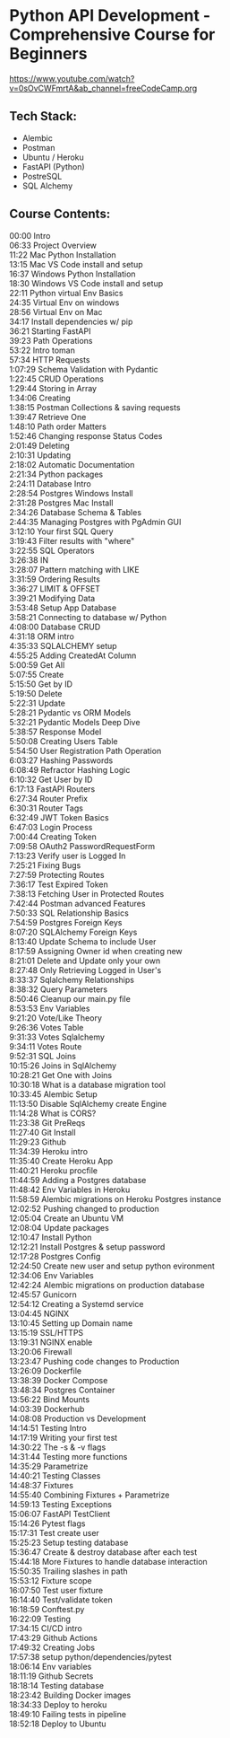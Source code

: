 # Python API Development - Comprehensive Course for Beginners  
  
https://www.youtube.com/watch?v=0sOvCWFmrtA&ab_channel=freeCodeCamp.org  
  
## Tech Stack:  
- Alembic  
- Postman  
- Ubuntu / Heroku  
- FastAPI (Python)  
- PostreSQL  
- SQL Alchemy  
  
## Course Contents:    
00:00 Intro    
06:33 Project Overview    
11:22 Mac Python Installation    
13:15 Mac VS Code install and setup    
16:37 Windows Python Installation    
18:30 Windows VS Code install and setup    
22:11 Python virtual Env Basics    
24:35 Virtual Env on windows    
28:56 Virtual Env on Mac  
34:17 Install dependencies w/ pip  
36:21 Starting FastAPI  
39:23 Path Operations  
53:22 Intro toman  
57:34 HTTP Requests  
1:07:29 Schema Validation with Pydantic  
1:22:45 CRUD Operations  
1:29:44 Storing in Array  
1:34:06 Creating  
1:38:15 Postman Collections & saving requests  
1:39:47 Retrieve One  
1:48:10 Path order Matters  
1:52:46 Changing response Status Codes  
2:01:49 Deleting  
2:10:31 Updating  
2:18:02 Automatic Documentation  
2:21:34 Python packages  
2:24:11 Database Intro  
2:28:54 Postgres Windows Install  
2:31:28 Postgres Mac Install  
2:34:26 Database Schema & Tables  
2:44:35 Managing Postgres with PgAdmin GUI  
3:12:10 Your first SQL Query  
3:19:43 Filter results with "where"  
3:22:55 SQL Operators  
3:26:38 IN  
3:28:07 Pattern matching with LIKE  
3:31:59 Ordering Results  
3:36:27 LIMIT & OFFSET  
3:39:21 Modifying Data  
3:53:48 Setup App Database  
3:58:21 Connecting to database w/ Python  
4:08:00 Database CRUD  
4:31:18 ORM intro  
4:35:33 SQLALCHEMY setup  
4:55:25 Adding CreatedAt Column  
5:00:59 Get All  
5:07:55 Create  
5:15:50 Get by ID  
5:19:50 Delete  
5:22:31 Update  
5:28:21 Pydantic vs ORM Models  
5:32:21 Pydantic Models Deep Dive  
5:38:57 Response Model  
5:50:08 Creating Users Table  
5:54:50 User Registration Path Operation  
6:03:27 Hashing Passwords  
6:08:49 Refractor Hashing Logic  
6:10:32 Get User by ID  
6:17:13 FastAPI Routers  
6:27:34 Router Prefix  
6:30:31 Router Tags  
6:32:49 JWT Token Basics  
6:47:03 Login Process    
7:00:44 Creating Token  
7:09:58 OAuth2 PasswordRequestForm  
7:13:23 Verify user is Logged In  
7:25:21 Fixing Bugs  
7:27:59 Protecting Routes  
7:36:17 Test Expired Token  
7:38:13 Fetching User in Protected Routes  
7:42:44 Postman advanced Features  
7:50:33 SQL Relationship Basics  
7:54:59 Postgres Foreign Keys  
8:07:20 SQLAlchemy Foreign Keys  
8:13:40 Update Schema to include User  
8:17:59 Assigning Owner id when creating new  
8:21:01 Delete and Update only your own  
8:27:48 Only Retrieving Logged in User's  
8:33:37 Sqlalchemy Relationships  
8:38:32 Query Parameters  
8:50:46 Cleanup our main.py file  
8:53:53 Env Variables  
9:21:20 Vote/Like Theory  
9:26:36 Votes Table  
9:31:33 Votes Sqlalchemy  
9:34:11 Votes Route  
9:52:31 SQL Joins  
10:15:26 Joins in SqlAlchemy  
10:28:21 Get One with Joins  
10:30:18 What is a database migration tool  
10:33:45 Alembic Setup  
11:13:50 Disable SqlAlchemy create Engine  
11:14:28 What is CORS?  
11:23:38 Git PreReqs  
11:27:40 Git Install  
11:29:23 Github  
11:34:39 Heroku intro  
11:35:40 Create Heroku App  
11:40:21 Heroku procfile  
11:44:59 Adding a Postgres database  
11:48:42 Env Variables in Heroku  
11:58:59 Alembic migrations on Heroku Postgres instance  
12:02:52 Pushing changed to production  
12:05:04 Create an Ubuntu VM  
12:08:04 Update packages  
12:10:47 Install Python  
12:12:21 Install Postgres & setup password  
12:17:28 Postgres Config  
12:24:50 Create new user and setup python evironment  
12:34:06 Env Variables  
12:42:24 Alembic migrations on production database  
12:45:57 Gunicorn  
12:54:12 Creating a Systemd service  
13:04:45 NGINX  
13:10:45 Setting up Domain name  
13:15:19 SSL/HTTPS  
13:19:31 NGINX enable  
13:20:06 Firewall  
13:23:47 Pushing code changes to Production  
13:26:09 Dockerfile  
13:38:39 Docker Compose  
13:48:34 Postgres Container  
13:56:22 Bind Mounts  
14:03:39 Dockerhub  
14:08:08 Production vs Development  
14:14:51 Testing Intro  
14:17:19 Writing your first test  
14:30:22 The -s & -v flags  
14:31:44 Testing more functions  
14:35:29 Parametrize  
14:40:21 Testing Classes  
14:48:37 Fixtures  
14:55:40 Combining Fixtures + Parametrize  
14:59:13 Testing Exceptions  
15:06:07 FastAPI TestClient  
15:14:26 Pytest flags  
15:17:31 Test create user  
15:25:23 Setup testing database  
15:36:47 Create & destroy database after each test  
15:44:18 More Fixtures to handle database interaction  
15:50:35 Trailing slashes in path  
15:53:12 Fixture scope  
16:07:50 Test user fixture  
16:14:40 Test/validate token  
16:18:59 Conftest.py  
16:22:09 Testing  
17:34:15 CI/CD intro  
17:43:29 Github Actions  
17:49:32 Creating Jobs  
17:57:38 setup python/dependencies/pytest  
18:06:14 Env variables  
18:11:19 Github Secrets  
18:18:14 Testing database  
18:23:42 Building Docker images  
18:34:33 Deploy to heroku  
18:49:10 Failing tests in pipeline  
18:52:18 Deploy to Ubuntu